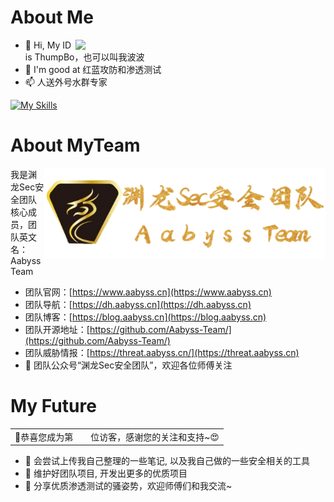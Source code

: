 # About Me

<img align='right' src="https://github-readme-stats.zohan.tech/api?username=ThumpBo&hide_title=true&hide_border=true&show_icons=true&include_all_commits=true&bg_color=0,EC6C6C,FFD479,FFFC79,73FA79&theme=graywhite&locale=cn" width="400">

- 👋 Hi, My ID is ThumpBo，也可以叫我波波
- 👀 I'm good at 红蓝攻防和渗透测试
- 📫 人送外号水群专家

[![My Skills](https://skillicons.dev/icons?i=python,flask,java,spring,idea,go,aws,cloudflare,gcp,linux,raspberrypi,docker,kubernetes,bash,php,html,js,androidstudio,cpp,c,git,githubactions,md,mysql,redis,arduino,ps,pr,twitter)](https://skillicons.dev)

# About MyTeam

<img align='right' src="./TeamLogo.png" width="450">

我是渊龙Sec安全团队核心成员，团队英文名：AabyssTeam

- 团队官网：[https://www.aabyss.cn](https://www.aabyss.cn)
- 团队导航：[https://dh.aabyss.cn](https://dh.aabyss.cn)
- 团队博客：[https://blog.aabyss.cn](https://blog.aabyss.cn)
- 团队开源地址：[https://github.com/Aabyss-Team/](https://github.com/Aabyss-Team/)
- 团队威胁情报：[https://threat.aabyss.cn/](https://threat.aabyss.cn)
- 💞️ 团队公众号“渊龙Sec安全团队”，欢迎各位师傅关注

# My Future

<table>
  <tr>
    <td>🥰恭喜您成为第</td>
    <td><img src="https://profile-counter.glitch.me/ThumpBo/count.svg" alt="" /></td>
    <td>位访客，感谢您的关注和支持~😍</td>
  </tr>
</table>

- 👀 会尝试上传我自己整理的一些笔记, 以及我自己做的一些安全相关的工具
- 🌱 维护好团队项目, 开发出更多的优质项目
- 👋 分享优质渗透测试的骚姿势，欢迎师傅们和我交流~
